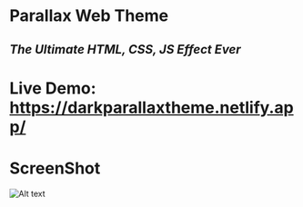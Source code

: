 # Parallax Web Theme
## _The Ultimate HTML, CSS, JS Effect Ever_

# Live Demo: https://darkparallaxtheme.netlify.app/

# ScreenShot
![Alt text](https://www.linkpicture.com/q/Screenshot-2021-11-08-at-17-54-24-Parrallax-Video-Web.png "Optional title")